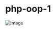 # php-oop-1

![image](https://github.com/user-attachments/assets/813f2cc1-62d2-4098-b5a9-a78ad0f49dc2)

